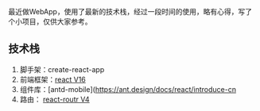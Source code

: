 最近做WebApp，使用了最新的技术栈，经过一段时间的使用，略有心得，写了个小项目，仅供大家参考。
## 技术栈
1. 脚手架：create-react-app
2. 前端框架：[react V16](https://discountry.github.io/react/docs/hello-world.html)
3. 组件库：[antd-mobile](https://ant.design/docs/react/introduce-cn
4. 路由： [react-routr V4](https://react-guide.github.io/react-router-cn/index.html)
